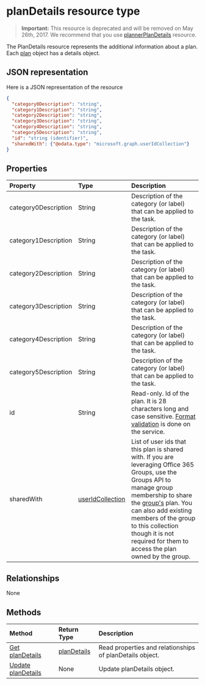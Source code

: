 # planDetails resource type

>**Important:** This resource is deprecated and will be removed on May 26th, 2017. We recommend that you use [plannerPlanDetails](plannerPlanDetails.md) resource.

The PlanDetails resource represents the additional information about a plan. Each [plan](plan.md) object has a details object.

## JSON representation

Here is a JSON representation of the resource

<!-- {
  "blockType": "resource",
  "optionalProperties": [

  ],
  "@odata.type": "microsoft.graph.plandetails"
}-->

```json
{
  "category0Description": "string",
  "category1Description": "string",
  "category2Description": "string",
  "category3Description": "string",
  "category4Description": "string",
  "category5Description": "string",
  "id": "string (identifier)",
  "sharedWith": {"@odata.type": "microsoft.graph.userIdCollection"}
}

```
## Properties
| Property	   | Type	|Description|
|:---------------|:--------|:----------|
|category0Description|String| Description of the category (or label) that can be applied to the task. |
|category1Description|String| Description of the category (or label) that can be applied to the task. |
|category2Description|String| Description of the category (or label) that can be applied to the task. |
|category3Description|String| Description of the category (or label) that can be applied to the task. |
|category4Description|String| Description of the category (or label) that can be applied to the task. |
|category5Description|String| Description of the category (or label) that can be applied to the task. |
|id|String| Read-only. Id of the plan. It is 28 characters long and case sensitive. [Format validation](tasks_identifiers_disclaimer.md) is done on the service.|
|sharedWith|[userIdCollection](useridcollection.md)| List of user ids that this plan is shared with. If you are leveraging Office 365 Groups, use the Groups API to manage group membership to share the [group's](group.md) plan. You can also add existing members of the group to this collection though it is not required for them to access the plan owned by the group. |

## Relationships
None


## Methods

| Method		   | Return Type	|Description|
|:---------------|:--------|:----------|
|[Get planDetails](../api/plandetails_get.md) | [planDetails](plandetails.md) |Read properties and relationships of planDetails object.|
|[Update planDetails](../api/plandetails_update.md) | None	|Update planDetails object. |

<!-- uuid: 8fcb5dbc-d5aa-4681-8e31-b001d5168d79
2015-10-25 14:57:30 UTC -->
<!-- {
  "type": "#page.annotation",
  "description": "planDetails resource",
  "keywords": "",
  "section": "documentation",
  "tocPath": ""
}-->